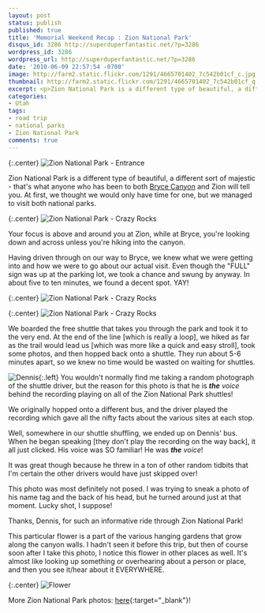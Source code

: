 ```yaml
---
layout: post
status: publish
published: true
title: 'Memorial Weekend Recap : Zion National Park'
disqus_id: 3286 http://superduperfantastic.net/?p=3286
wordpress_id: 3286
wordpress_url: http://superduperfantastic.net/?p=3286
date: '2010-06-09 22:57:54 -0700'
image: http://farm2.static.flickr.com/1291/4665701402_7c542b01cf_c.jpg
thumbnail: http://farm2.static.flickr.com/1291/4665701402_7c542b01cf_q.jpg
excerpt: <p>Zion National Park is a different type of beautiful, a different sort of majestic...</p>
categories:
- Utah
tags:
- road trip
- national parks
- Zion National Park
comments: true
---
```

{:.center}
![](http://farm2.static.flickr.com/1291/4665701402_7c542b01cf_b.jpg "Zion National Park - Entrance") 

Zion National Park is a different type of beautiful, a different sort of majestic - that's what anyone who has been to both [Bryce Canyon](http://superduperfantastic.net/2010/06/04/memorial-weekend-recap-bryce-canyon-np/) and Zion will tell you. At first, we thought we would only have time for one, but we managed to visit both national parks.

{:.center}
![](http://farm2.static.flickr.com/1297/4665743890_449f03afd7_b.jpg "Zion National Park - Crazy Rocks")  

Your focus is above and around you at Zion, while at Bryce, you're looking down and across unless you're hiking into the canyon.

Having driven through on our way to Bryce, we knew what we were getting into and how we were to go about our actual visit. Even though the "FULL" sign was up at the parking lot, we took a chance and swung by anyway. In about five to ten minutes, we found a decent spot. YAY!

{:.center}
![](http://farm2.static.flickr.com/1277/4665117859_eb2f511a8f_b.jpg "Zion National Park - Crazy Rocks")

{:.center}
![](http://farm2.static.flickr.com/1288/4665735530_3dffb5c32f_b.jpg "Zion National Park - Crazy Rocks")  

We boarded the free shuttle that takes you through the park and took it to the very end. At the end of the line [which is really a loop], we hiked as far as the trail would lead us [which was more like a quick and easy stroll], took some photos, and then hopped back onto a shuttle. They run about 5-6 minutes apart, so we knew no time would be wasted on waiting for shuttles.

![](http://farm5.static.flickr.com/4064/4665123327_3f301bc85a.jpg "Dennis"){:.left} You wouldn't normally find me taking a random photograph of the shuttle driver, but the reason for this photo is that he is _**the** voice_ behind the recording playing on all of the Zion National Park shuttles!

We originally hopped onto a different bus, and the driver played the recording which gave all the nifty facts about the various sites at each stop. 

Well, somewhere in our shuttle shuffling, we ended up on Dennis' bus. When he began speaking [they don't play the recording on the way back], it all just clicked. His voice was SO familiar! He was _**the** voice_!

It was great though because he threw in a ton of other random tidbits that I'm certain the other drivers would have just skipped over!

This photo was most definitely not posed. I was trying to sneak a photo of his name tag and the back of his head, but he turned around just at that moment. Lucky shot, I suppose! 

Thanks, Dennis, for such an informative ride through Zion National Park!

This particular flower is a part of the various hanging gardens that grow along the canyon walls. I hadn't seen it before this trip, but then of course soon after I take this photo, I notice this flower in other places as well. It's almost like looking up something or overhearing about a person or place, and then you see it/hear about it EVERYWHERE.

{:.center}
![](http://farm5.static.flickr.com/4026/4665115579_174bbcf089_b.jpg "Flower")

More Zion National Park photos: [here](http://www.flickr.com/photos/suki/sets/72157624193615444/){:target="_blank"}!